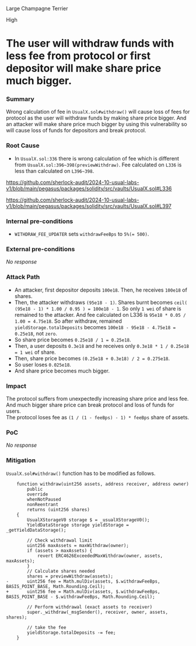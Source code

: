 Large Champagne Terrier

High

# The user will withdraw funds with less fee from protocol or first depositor will make share price much bigger.

### Summary

Wrong calculation of fee in `UsualX.sol#withdraw()` will cause loss of fees for protocol as the user will withdraw funds by making share price bigger.
And an attacker will make share price much bigger by using this vulnerability so will cause loss of funds for depositors and break protocol.

### Root Cause

- In `UsualX.sol:336` there is wrong calculation of fee which is different from `UsualX.sol:396~398(previewWithdraw)`.
  Fee calculated on `L336` is less than calculated on `L396~398`.

https://github.com/sherlock-audit/2024-10-usual-labs-v1/blob/main/pegasus/packages/solidity/src/vaults/UsualX.sol#L336

https://github.com/sherlock-audit/2024-10-usual-labs-v1/blob/main/pegasus/packages/solidity/src/vaults/UsualX.sol#L397

### Internal pre-conditions

- `WITHDRAW_FEE_UPDATER` sets `withdrawFeeBps` to `5%(= 500)`.

### External pre-conditions

_No response_

### Attack Path

- An attacker, first depositor deposits `100e18`. Then, he receives `100e18` of shares.
- Then, the attacker withdraws `(95e18 - 1)`. Shares burnt becomes `ceil( (95e18 - 1) * 1.00 / 0.95 ) = 100e18 - 1`. 
  So only `1 wei` of share is remained to the attacker.
  And fee calculated on L336 is `95e18 * 0.05 / 1.00 = 4.75e18`.
  So after withdraw, remained `yieldStorage.totalDeposits` becomes `100e18 - 95e18 - 4.75e18 = 0.25e18`, not `zero`.
- So share price becomes `0.25e18 / 1 = 0.25e18`.
- Then, a user deposits `0.3e18` and he receives only `0.3e18 * 1 / 0.25e18 = 1 wei` of share.
- Then, share price becomes `(0.25e18 + 0.3e18) / 2 = 0.275e18`.
- So user loses `0.025e18`.
- And share price becomes much bigger.

### Impact

The protocol suffers from unexpectedly increasing share price and less fee. And much bigger share price can break protocol and loss of funds for users.   
The protocol loses fee as `(1 / (1 - feeBps) - 1) * feeBps` share of assets.

### PoC

_No response_

### Mitigation

`UsualX.sol#withdraw()` function has to be modified as follows.
```solidity
    function withdraw(uint256 assets, address receiver, address owner)
        public
        override
        whenNotPaused
        nonReentrant
        returns (uint256 shares)
    {
        UsualXStorageV0 storage $ = _usualXStorageV0();
        YieldDataStorage storage yieldStorage = _getYieldDataStorage();

        // Check withdrawal limit
        uint256 maxAssets = maxWithdraw(owner);
        if (assets > maxAssets) {
            revert ERC4626ExceededMaxWithdraw(owner, assets, maxAssets);
        }
        // Calculate shares needed
        shares = previewWithdraw(assets);
-       uint256 fee = Math.mulDiv(assets, $.withdrawFeeBps, BASIS_POINT_BASE, Math.Rounding.Ceil);
+       uint256 fee = Math.mulDiv(assets, $.withdrawFeeBps, BASIS_POINT_BASE - $.withdrawFeeBps, Math.Rounding.Ceil);

        // Perform withdrawal (exact assets to receiver)
        super._withdraw(_msgSender(), receiver, owner, assets, shares);

        // take the fee
        yieldStorage.totalDeposits -= fee;
    }
```